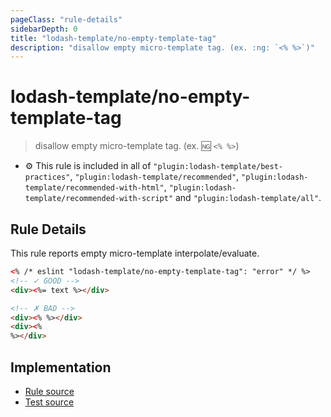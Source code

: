 ```yaml
---
pageClass: "rule-details"
sidebarDepth: 0
title: "lodash-template/no-empty-template-tag"
description: "disallow empty micro-template tag. (ex. :ng: `<% %>`)"
---
```


# lodash-template/no-empty-template-tag

> disallow empty micro-template tag. (ex. :ng: `<% %>`)

- :gear: This rule is included in all of `"plugin:lodash-template/best-practices"`, `"plugin:lodash-template/recommended"`, `"plugin:lodash-template/recommended-with-html"`, `"plugin:lodash-template/recommended-with-script"` and `"plugin:lodash-template/all"`.

## Rule Details

This rule reports empty micro-template interpolate/evaluate.

<!-- prettier-ignore -->
```html
<% /* eslint "lodash-template/no-empty-template-tag": "error" */ %>
<!-- ✓ GOOD -->
<div><%= text %></div>

<!-- ✗ BAD -->
<div><% %></div>
<div><%
%></div>
```

## Implementation

- [Rule source](https://github.com/yusufkandemir/eslint-plugin-lodash-template/blob/master/lib/rules/no-empty-template-tag.js)
- [Test source](https://github.com/yusufkandemir/eslint-plugin-lodash-template/blob/master/tests/lib/rules/no-empty-template-tag.js)
